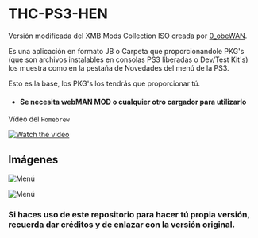 # THC-PS3-HEN

Versión modificada del XMB Mods Collection ISO creada por [0_obeWAN](https://www.psx-place.com/members/0_obewan.16840/).

Es una aplicación en formato JB o Carpeta que proporcionandole PKG's (que son archivos instalables en consolas PS3 liberadas o Dev/Test Kit's)
los muestra como en la pestaña de Novedades del menú de la PS3.

Esto es la base, los PKG's los tendrás que proporcionar tú.
- #### Se necesita webMAN MOD o cualquier otro cargador para utilizarlo

Vídeo del `Homebrew`

[![Watch the video](https://i.ytimg.com/vi/ZRHdcL0m6To/hqdefault.jpg)](https://www.youtube.com/watch?v=ZRHdcL0m6To)

## Imágenes

![Menú](https://i.imgur.com/Jq9m2IA.png)

![Menú](https://i.imgur.com/6KtjxGY.png)

### Si haces uso de este repositorio para hacer tú propia versión, recuerda dar créditos y de enlazar con la versión original.

